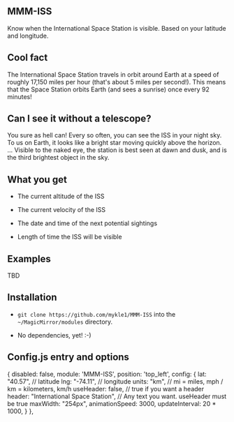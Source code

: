 ## MMM-ISS

Know when the International Space Station is visible. Based on your latitude and longitude.

## Cool fact

The International Space Station travels in orbit around Earth at a speed of roughly 17,150 miles per hour (that's about 5 miles per second!). This means that the Space Station orbits Earth (and sees a sunrise) once every 92 minutes!

## Can I see it without a telescope?

You sure as hell can! Every so often, you can see the ISS in your night sky. To us on Earth, it looks like a bright star moving quickly above the horizon. ... Visible to the naked eye, the station is best seen at dawn and dusk, and is the third brightest object in the sky.

## What you get

* The current altitude of the ISS

* The current velocity of the ISS

* The date and time of the next potential sightings

* Length of time the ISS will be visible

## Examples

TBD

## Installation

* `git clone https://github.com/mykle1/MMM-ISS` into the `~/MagicMirror/modules` directory.

* No dependencies, yet! :-)


## Config.js entry and options

{
disabled: false,
module: 'MMM-ISS',
	position: 'top_left', 
		config: {
		lat: "40.57",                                  // latitude
		lng: "-74.11",                                  // longitude
		units: "km",                              // mi = miles, mph / km = kilometers, km/h
		useHeader: false,                         // true if you want a header      
		header: "International Space Station",          // Any text you want. useHeader must be true
		maxWidth: "254px",
		animationSpeed: 3000,
		updateInterval: 20 * 1000,
	}
},
